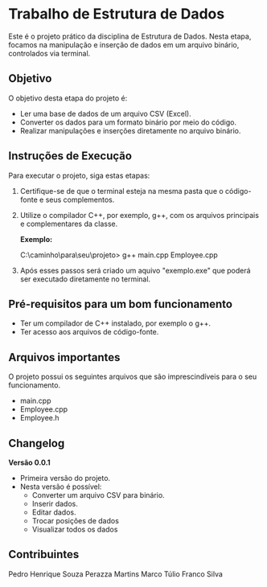 # Trabalho de Estrutura de Dados

Este é o projeto prático da disciplina de Estrutura de Dados. Nesta etapa, focamos na manipulação e inserção de dados em um arquivo binário, controlados via terminal.

## Objetivo

O objetivo desta etapa do projeto é:

- Ler uma base de dados de um arquivo CSV (Excel).
- Converter os dados para um formato binário por meio do código.
- Realizar manipulações e inserções diretamente no arquivo binário.

## Instruções de Execução

Para executar o projeto, siga estas etapas:

1. Certifique-se de que o terminal esteja na mesma pasta que o código-fonte e seus complementos.

2. Utilize o compilador C++, por exemplo, g++, com os arquivos principais e complementares da classe. 

   **Exemplo:**

   C:\caminho\para\seu\projeto> g++ main.cpp Employee.cpp

3. Após esses passos será criado um aquivo "exemplo.exe" que poderá ser executado diretamente no terminal.

## Pré-requisitos para um bom funcionamento

- Ter um compilador de C++ instalado, por exemplo o g++.
- Ter acesso aos arquivos de código-fonte.

## Arquivos importantes

O projeto possui os seguintes arquivos que são imprescindíveis para o seu funcionamento.

- main.cpp
- Employee.cpp
- Employee.h

## Changelog

**Versão 0.0.1**
- Primeira versão do projeto.
- Nesta versão é possível:
    - Converter um arquivo CSV para binário.
    - Inserir dados.
    - Editar dados.
    - Trocar posições de dados
    - Visualizar todos os dados

## Contribuintes

Pedro Henrique Souza Perazza Martins
Marco Túlio Franco Silva
